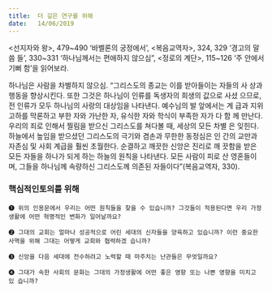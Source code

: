 ```yaml
---
title:  더 깊은 연구를 위해
date:   14/06/2019
---
```


<선지자와 왕>, 479~490 ‘바벨론의 궁정에서’, <복음교역자>, 324, 329 ‘경고의 말씀
들’, 330~331 ‘하나님께서는 편애하지 않으심”, <정로의 계단>, 115~126 ‘주 안에서 기뻐
함’을 읽어보라.

하나님은 사람을 차별하지 않으심. “그리스도의 종교는 이를 받아들이는 자들의 사
상과 행동을 향상시킨다. 또한 그것은 하나님이 인류를 독생자의 희생의 값으로 사셨
으므로, 전 인류가 모두 하나님의 사랑의 대상임을 나타낸다. 예수님의 발 앞에서는 계
급과 지위고하를 막론하고 부한 자와 가난한 자, 유식한 자와 학식이 부족한 자가 다 함
께 만난다. 우리의 죄로 인해서 찔림을 받으신 그리스도를 쳐다볼 때, 세상의 모든 차별
은 잊힌다. 하늘에서 높임을 받으셨던 그리스도의 극기와 겸손과 무한한 동정심은 인
간의 교만과 자존심 및 사회 계급을 훨씬 초월한다. 순결하고 깨끗한 신앙은 진리로 깨
끗함을 받은 모든 자들을 하나가 되게 하는 하늘의 원칙을 나타낸다. 모든 사람이 피로
산 영혼들이며, 그들을 하나님께 속량하신 그리스도께 의존된 자들이다”(복음교역자,
330).

### 핵심적인토의를 위해

`➊ 위의 인용문에서 우리는 어떤 원칙들을 찾을 수 있습니까? 그것들이
적용된다면 우리 가정생활에 어떤 혁명적인 변화가 일어날까요?`

`➋ 그대의 교회는 얼마나 성공적으로 어린 세대의 신자들을 양육하고
있습니까? 이런 중요한 사역을 위해 그대는 어떻게 교회와 협력하겠
습니까?`

`➌ 신앙을 다음 세대에 전수하려고 노력할 때 마주치는 난관들은 무엇일까요?`

`➍ 그대가 속한 사회의 문화는 그대의 가정생활에 어떤 좋은 영향 또는 나쁜 영향을 미치고 있
습니까?`